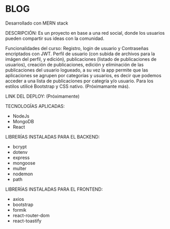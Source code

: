 # BLOG 

Desarrollado con MERN stack

DESCRIPCIÓN: Es un proyecto en base a una red social, donde los usuarios pueden compartir sus ideas con la comunidad.

Funcionalidades del curso: Registro, login de usuario y Contraseñas encriptados con JWT. Perfil de usuario (con subida de archivos para la imágen del perfil, y edición), publicaciones (listado de publicaciones de usuarios), creación de publicaciones, edición y eliminación de las publicaciones del usuario logueado, a su vez la app permite que las aplicaciones se agrupen por categorías y usuarios, es decir que podemos acceder a una lista de publicaciones por categría y/o usuario. Para los estilos utilicé Bootstrap y CSS nativo. (Próximamante más).

LINK DEL DEPLOY: (Próximamente)

TECNOLOGÍAS APLICADAS:
* NodeJs
* MongoDB
* React

LIBRERÍAS INSTALADAS PARA EL BACKEND:
* bcrypt
* dotenv
* express
* mongoose
* multer
* nodemon
* path

LIBRERÍAS INSTALADAS PARA EL FRONTEND:
* axios
* bootstrap
* formik
* react-router-dom
* react-toastify